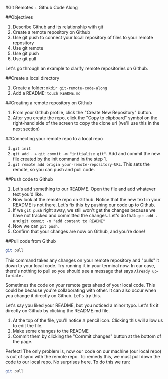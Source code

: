 #Git Remotes + Github Code Along

##Objectives
1. Describe Github and its relationship with git
2. Create a remote repository on Github
3. Use git push to connect your local repository of files to your remote repository 
4. Use git remote
5. Use git push
6. Use git pull

Let's go through an example to clarify remote repositories on Github.

##Create a local directory
1. Create a folder: `mkdir git-remote-code-along`
2. Add a README: `touch README.md`

##Creating a remote repository on Github

1. From your Github profile, click the "Create New Repository" button.
2. After you create the repo, click the "Copy to clipboard" symbol on the right-hand side of the screen to copy the clone url (we'll use this in the next section)


##Connecting your remote repo to a local repo
1. `git init`
2. `git add .` + `git commit -m "initialize git"`. Add and commit the new file created by the init command in the step 1.
3. `git remote add origin your-remote-repository-URL`. This sets the remote, so you can push and pull code.

##Push code to Github
1. Let's add something to our README. Open the file and add whatever text you'd like.
2. Now look at the remote repo on Github. Notice that the new text in your README is not there. Let's fix this by pushing our code up to Github.
3. If we `git push` right away, we still won't get the changes because we have not tracked and committed the changes. Let's do that: `git add .` and `git commit -m "add content to README"`
4. Now we can `git push`.
5. Confirm that your changes are now on Github, and you're done!


##Pull code from Github

```bash
git pull
```

This command takes any changes on your remote repository and "pulls" it down to your local code. Try running it in your terminal now. In our case, there's nothing to pull so you should see a message that says `Already up-to-date.`

Sometimes the code on your remote gets ahead of your local code. This could be because you're collaborating with other. It can also occur when you change it directly on Github. Let's try this.

Let's say you liked your README, but you noticed a minor typo. Let's fix it directly on Github by clicking the README.md file. 

1. At the top of the file, you'll notice a pencil icon. Clicking this will allow us to edit the file.
2. Make some changes to the README
3. Commit them by clicking the "Commit changes" button at the bottom of the page.

Perfect! The only problem is, now our code on our machine (our local repo) is out of sync with the remote repo. To remedy this, we must pull down the code to our local repo. No surprises here. To do this we run:

```bash
git pull
``` 
